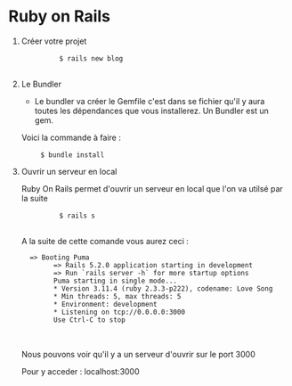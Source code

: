 # Ruby on Rails
<ol>
<li>
    <p>Créer votre projet</p>
    <pre>
        <code>$ rails new blog</code>
    </pre>
</li>
<li>
    <p> Le Bundler </p>
<ul>
    <li>
        Le bundler va créer le Gemfile c'est dans se fichier qu'il y aura toutes
        les dépendances que vous installerez. Un Bundler est un gem.
    </li>
</ul>
    <p> Voici la commande à faire : 
<pre>
    <code>$ bundle install</code>
</pre>
</li>
<li>
    <p>Ouvrir un serveur en local</p>
    <p> Ruby On Rails permet d'ouvrir un serveur en local que l'on va utilsé par la suite
    <pre>
        <code>$ rails s</code>
    </pre>
    <p> A la suite de cette comande vous aurez ceci : </p>
    <pre>
<code>  => Booting Puma
        => Rails 5.2.0 application starting in development 
        => Run `rails server -h` for more startup options
        Puma starting in single mode...
        * Version 3.11.4 (ruby 2.3.3-p222), codename: Love Song
        * Min threads: 5, max threads: 5
        * Environment: development
        * Listening on tcp://0.0.0.0:3000
        Use Ctrl-C to stop
</code>
    </pre>
    <p> Nous pouvons voir qu'il y a un serveur d'ouvrir sur le port 3000</p>
    <p> Pour y acceder : localhost:3000
</li>
</ol>

 

   
